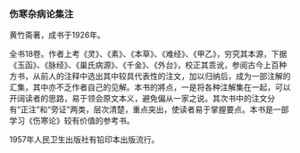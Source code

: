 ### 伤寒杂病论集注

黄竹斋著，成书于1926年。

全书18卷。作者上考《灵》、《素》、《本草》、《难经》、《甲乙》，穷究其本源，下据《玉函》、《脉经》、《巢氏病源》、《千金》、《外台》，校正其乖讹，参阅古今上百种方书，从前人的注释中选出其中较具代表性的注文，加以归纳后，成为一部注解的汇集，其中亦不乏作者自己的见解。本书的將点，一是将各种注解集在一起，可以开阔读者的思路，易于领会原文本义，避免偏从一家之说。其次书中的注文分有“正注”和“旁证”两类，层次清楚，重点突出，使读者易于掌握要点。本书是一部学习《伤寒论》较有价值的参考书。

1957年人民卫生出版社有铅印本出版流行。
